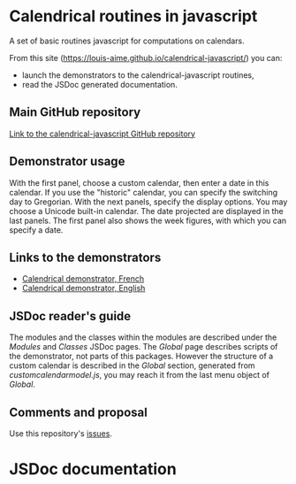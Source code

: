 # Calendrical routines in javascript
A set of basic routines javascript for computations on calendars.

From this site (https://louis-aime.github.io/calendrical-javascript/) you can:
* launch the  demonstrators to the calendrical-javascript routines,
* read the JSDoc generated documentation.

## Main GitHub repository
[Link to the calendrical-javascript GitHub repository](https://github.com/Louis-Aime/calendrical-javascript)

## Demonstrator usage
With the first panel, choose a custom calendar, then enter a date in this calendar. 
If you use the "historic" calendar, you can specify the switching day to Gregorian.
With the next panels, specify the display options. You may choose a Unicode built-in calendar.
The date projected are displayed in the last panels.
The first panel also shows the week figures, with which you can specify a date.

## Links to the demonstrators
 * [Calendrical demonstrator, French](./calendrical-demo-fr)
 * [Calendrical demonstrator, English](./calendrical-demo-en)
 
## JSDoc reader's guide
The modules and the classes within the modules are described under the *Modules* and *Classes* JSDoc pages. 
The *Global* page describes scripts of the demonstrator, not parts of this packages. 
However the structure of a custom calendar is described in the *Global* section, generated from *customcalendarmodel.js*, 
you may reach it from the last menu object of *Global*.

## Comments and proposal
 Use this repository's [issues](https://github.com/Louis-Aime/calendrical-javascript/issues).

# JSDoc documentation
